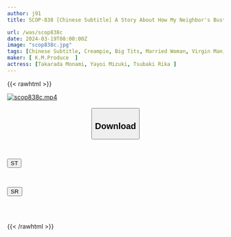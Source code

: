 ```yaml
---
author: j91
title: SCOP-838 [Chinese Subtitle] A Story About How My Neighbor's Busty Busty Wife Stuck Her Tight Mini Dress Tightly Around Her Body And Used Me, A Virgin, As A Dildo, Making Me Cum.

url: /was/scop838c
date: 2024-03-19T08:00:00Z
image: "scop838c.jpg"
tags: [Chinese Subtitle, Creampie, Big Tits, Married Woman, Virgin Man, No Bra	]
maker: [ K.M.Produce  ]
actress: [Takarada Monami, Yayoi Mizuki, Tsubaki Rika ]
---
```



{{< rawhtml >}}

<div class="video" data-videoid="6QdkkGYgqBC9wDq">
    <a href="javascript:;">
        <img src="/was/scop838c/scop838c.jpg" width="WIDTH" height="HEIGHT" alt="scop838c.mp4" loading="lazy">
    </a>
</div>

<script type="text/javascript" src="https://j91.asia/asset/on-demand-st.js"></script>

<br>
  <link rel="stylesheet" href="https://j91.asia/asset/bs5.css">
  
  <center>
  <button class="btn btn-primary" type="button" data-bs-toggle="collapse" data-bs-target=".multi-collapse" aria-expanded="false" aria-controls="multiCollapseExample1 multiCollapseExample2"><h2>Download</h2></button></center>
</p>
<div class="row">
  <div class="col">
    <div class="collapse multi-collapse" id="multiCollapseExample1">
      <div class="card card-body">
	      	      <br>
<div class="buttons">  
<p><a href="https://streamtape.to/v/6QdkkGYgqBC9wDq" target="_blank"><button class="btn-hover color-3"><i class="fa fa-download"></i> ST</button></a></p></div>
    </div>
  </div>
</div>
  <div class="col">
    <div class="collapse multi-collapse" id="multiCollapseExample2">
      <div class="card card-body">
	      <br>
<div class="buttons">
<p><a href="https://rubystm.com/yv5jb32yoawn" target="_blank"><button class="btn-hover color-9"><i class="fa fa-download"></i> SR</button></a></p></div>
<br><br>
      </div>
    </div>
  </div>
</div>

{{< /rawhtml >}}
